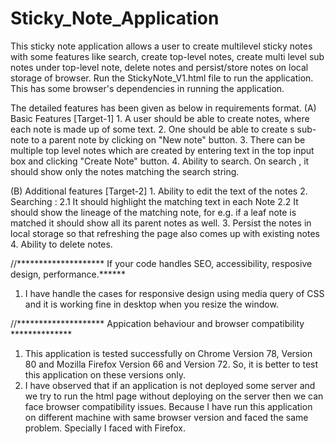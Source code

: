 # Sticky_Note_Application
This sticky note application allows a user to create multilevel sticky notes with some features like search, create top-level notes, create multi level sub notes under top-level note, delete notes and persist/store  notes on local storage of browser. Run the StickyNote_V1.html file to run the application. This has some browser's dependencies in running the application. 

The detailed features has been given as below in requirements format.
(A) Basic Features [Target-1]
	1. A user should be able to create notes, where each note is made up of some text.
	2. One should be able to create s sub-note to a parent note by clicking on "New note" button.
	3. There can be multiple top level notes which are created by entering text in the top input box and clicking "Create Note" button.
	4. Ability to search. On search , it should show only the notes matching the search string.

(B) Additional features [Target-2]
	1. Ability to edit the text of the notes
	2. Searching :
		2.1 It should highlight the matching text in each Note
		2.2 It should show the lineage of the matching note, for e.g. if a leaf note is matched it should show all its parent notes as well.
	3. Persist the notes in local storage so that refreshing the page also comes up with existing notes
	4. Ability to delete notes.	
  
  
//******************** If your code handles SEO, accessibility, resposive design, performance.******
1. I have handle the cases for responsive design using media query of CSS and it is working fine in desktop when you resize the window.


//******************** Appication behaviour and browser compatibility **************
1. This application is tested successfully on Chrome Version 78, Version 80 and Mozilla Firefox Version 66 and Version 72. So, it is better to test this application on these versions only.
2. I have observed that if an application is not deployed some server and we try to run the html page without deploying on the server then we can face browser compatibility issues. Because I have run this application on different machine with same browser version  and faced the same problem. Specially I faced with Firefox.
